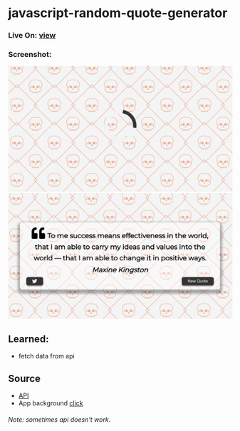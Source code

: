# javascript-random-quote-generator
### Live On: [view](https://sakilk130.github.io/javascript-random-quote-generator/)
### Screenshot:
![Screenshot](./image/image1.png)
![Screenshot](./image/image.png)
 ## Learned:
  * fetch data from api
 ## Source
  * [API](https://forismatic.com/en/api/)
  * App background [click](https://www.heropatterns.com/)
 
 
###### Note: sometimes api doesn't work.

